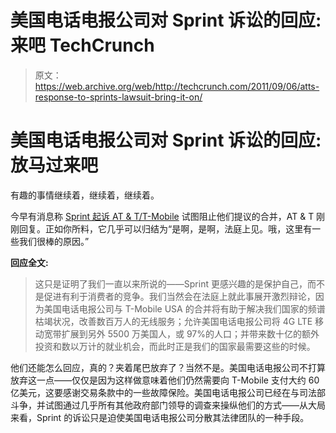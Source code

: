 # 美国电话电报公司对 Sprint 诉讼的回应:来吧 TechCrunch

> 原文：<https://web.archive.org/web/http://techcrunch.com/2011/09/06/atts-response-to-sprints-lawsuit-bring-it-on/>

# 美国电话电报公司对 Sprint 诉讼的回应:放马过来吧

有趣的事情继续着，继续着，继续着。

今早有消息称 [Sprint 起诉 AT & T/T-Mobile](https://web.archive.org/web/20230205011054/https://techcrunch.com/2011/09/06/sprint-files-lawsuit-to-block-attt-mobile-merger/) 试图阻止他们提议的合并，AT & T 刚刚回复。正如你所料，它几乎可以归结为“是啊，是啊，法庭上见。哦，这里有一些我们很棒的原因。”

**回应全文:**

> 这只是证明了我们一直以来所说的——Sprint 更感兴趣的是保护自己，而不是促进有利于消费者的竞争。我们当然会在法庭上就此事展开激烈辩论，因为美国电话电报公司与 T-Mobile USA 的合并将有助于解决我们国家的频谱枯竭状况，改善数百万人的无线服务；允许美国电话电报公司将 4G LTE 移动宽带扩展到另外 5500 万美国人，或 97%的人口；并带来数十亿的额外投资和数以万计的就业机会，而此时正是我们的国家最需要这些的时候。

他们还能怎么回应，真的？夹着尾巴放弃了？当然不是。美国电话电报公司不打算放弃这一点——仅仅是因为这样做意味着他们仍然需要向 T-Mobile 支付大约 60 亿美元，这要感谢交易条款中的一些故障保险。美国电话电报公司已经在与司法部斗争，并试图通过几乎所有其他政府部门领导的调查来操纵他们的方式——从大局来看，Sprint 的诉讼只是迫使美国电话电报公司分散其法律团队的一种手段。